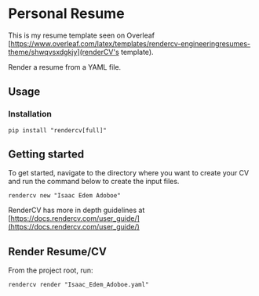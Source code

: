 # Personal Resume

This is my resume template seen on Overleaf [https://www.overleaf.com/latex/templates/rendercv-engineeringresumes-theme/shwqvsxdgkjy](renderCV's template).

Render a resume from a YAML file.

## Usage

### Installation

`pip install "rendercv[full]"`

## Getting started

To get started, navigate to the directory where you want to create your CV and run the command below to create the input files.

`rendercv new "Isaac Edem Adoboe"`

RenderCV has more in depth guidelines at [https://docs.rendercv.com/user_guide/](https://docs.rendercv.com/user_guide/)

## Render Resume/CV

From the project root, run:

`rendercv render "Isaac_Edem_Adoboe.yaml"`
